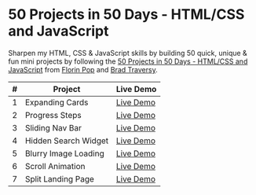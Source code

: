# 50 Projects in 50 Days - HTML/CSS and JavaScript

Sharpen my HTML, CSS & JavaScript skills by building 50 quick, unique & fun mini projects by following the [50 Projects in 50 Days - HTML/CSS and JavaScript](https://www.udemy.com/course/50-projects-50-days/) from [Florin Pop](https://twitter.com/florinpop1705) and [Brad Traversy](https://twitter.com/traversymedia).

| #   | Project              | Live Demo                                                                     |
| --- | -------------------- | ----------------------------------------------------------------------------- |
| 1   | Expanding Cards      | [Live Demo](https://stefi.codes/50-JS-Projects/Expanding-Cards/index.html)    |
| 2   | Progress Steps       | [Live Demo](https://stefi.codes/50-JS-Projects/progress-bar/index.html)       |
| 3   | Sliding Nav Bar      | [Live Demo](https://stefi.codes/50-JS-Projects/sliding-nav-bar/index.html)    |
| 4   | Hidden Search Widget | [Live Demo](https://stefi.codes/50-JS-Projects/blurry-loading/index.html)     |
| 5   | Blurry Image Loading | [Live Demo](https://stefi.codes/50-JS-Projects/blurry-loading/index.html)     |
| 6   | Scroll Animation     | [Live Demo](https://stefi.codes/50-JS-Projects/scroll-animation/index.html)   |
| 7   | Split Landing Page   | [Live Demo](https://stefi.codes/50-JS-Projects/split-landing-page/index.html) |
